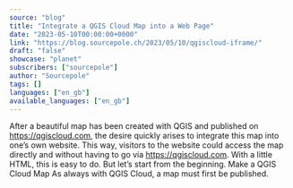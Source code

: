```yaml
---
source: "blog"
title: "Integrate a QGIS Cloud Map into a Web Page"
date: "2023-05-10T00:00:00+0000"
link: "https://blog.sourcepole.ch/2023/05/10/qgiscloud-iframe/"
draft: "false"
showcase: "planet"
subscribers: ["sourcepole"]
author: "Sourcepole"
tags: []
languages: ["en_gb"]
available_languages: ["en_gb"]
---
```


After a beautiful map has been created with QGIS and published on https://qgiscloud.com, the desire quickly arises to integrate this map into one&rsquo;s own website. This way, visitors to the website could access the map directly and without having to go via https://qgiscloud.com. With a little HTML, this is easy to do. But let&rsquo;s start from the beginning.
Make a QGIS Cloud Map As always with QGIS Cloud, a map must first be published.
